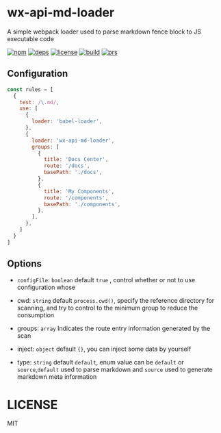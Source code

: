 # wx-api-md-loader

A simple webpack loader used to parse markdown fence block to JS executable code

[![npm][npm]][npm-url]
[![deps][deps]][deps-url]
[![license][license]][license-url]
[![build][build]][build-url]
[![prs][prs]][prs-url]


## Configuration

```js
const rules = [
  {
    test: /\.md/,
    use: [
      {
        loader: 'babel-loader',
      },
      {
        loader: 'wx-api-md-loader',
        groups: [
          {
            title: 'Docs Center',
            route: '/docs',
            basePath: './docs',
          },
          {
            title: 'My Components',
            route: '/components',
            basePath: './components',
          },
        ],
      },
    ]
  }
]
```


## Options

- `configFile`: `boolean` default `true` , control whether or not to use configuration whose 

- cwd: `string` default `process.cwd()`,  specify the reference directory for scanning, and try to control to the minimum group to reduce the consumption

- groups: `array` Indicates the route entry information generated by the scan

- inject: `object` default `{}`, you can inject some data by yourself

- type: `string` default `default`, enum value can be `default` or `source`,`default` used to parse markdown and `source` used to generate markdown meta information



# LICENSE

MIT


[npm]: https://img.shields.io/npm/v/@wx-open/wx-api-md-loader
[npm-url]: https://www.npmjs.com/package/@wx-open/wx-api-md-loader

[deps]: https://img.shields.io/david/webpack/webpack.svg
[deps-url]: #


[prs]: https://img.shields.io/badge/PRs-welcome-brightgreen.svg
[prs-url]: https://github.com/wx-open/wx-api-md-loader/pulls

[license]: https://img.shields.io/github/license/wx-open/wx-api-md-loader
[license-url]: #
[cover]: https://badgen.net/codecov/c/github/wx-open/wx-api-md-loader/master
[cover-url]: https://codecov.io/github/wx-open/wx-api-md-loader/

[build]:https://travis-ci.com/wx-open/wx-api-md-loader.svg?branch=master
[build-url]:https://travis-ci.com/wx-open/wx-api-md-loader
